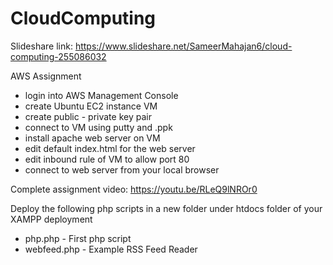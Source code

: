 # CloudComputing

Slideshare link: https://www.slideshare.net/SameerMahajan6/cloud-computing-255086032

AWS Assignment

- login into AWS Management Console
- create Ubuntu EC2 instance VM
- create public - private key pair
- connect to VM using putty and .ppk
- install apache web server on VM
- edit default index.html for the web server
- edit inbound rule of VM to allow port 80
- connect to web server from your local browser

Complete assignment video: https://youtu.be/RLeQ9lNROr0

Deploy the following php scripts in a new folder under htdocs folder of your XAMPP deployment

- php.php - First php script
- webfeed.php - Example RSS Feed Reader
